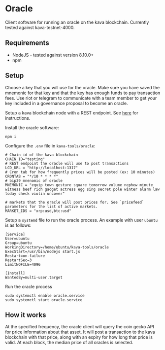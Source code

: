 # Oracle

Client software for running an oracle on the kava blockchain. Currently tested against kava-testnet-4000.

## Requirements

* NodeJS - tested against version 8.10.0+
* npm

## Setup

Choose a key that you will use for the oracle. Make sure you have saved the mnemonic for that key and that the key has enough funds to pay transaction fees. Use riot or telegram to communicate with a team member to get your key included in a governance proposal to become an oracle.

Setup a kava blockchain node with a REST endpoint. See [here](https://medium.com/kava-labs/kava-rest-server-guide-a13bdecfc5e4) for instructions.

Install the oracle software:

```
npm i
```

Configure the `.env` file in `kava-tools/oracle`:

```
# Chain id of the kava blockchain
CHAIN_ID="testing"
# REST endpoint the oracle will use to post transactions
LCD_URL = "http://localhost:1317"
# Cron tab for how frequently prices will be posted (ex: 10 minutes)
CRONTAB = "*/10 * * * *"
# bip39 mnenomic of oracle
MNEMONIC = "equip town gesture square tomorrow volume nephew minute witness beef rich gadget actress egg sing secret pole winter alarm law today check violin uncover"

# markets that the oracle will post prices for. See `pricefeed` parameters for the list of active markets.
MARKET_IDS = "xrp:usd,btc:usd"
```

Setup a `systemd` file to run the oracle process. An example with user `ubuntu` is as follows:

```
[Service]
User=ubuntu
Group=ubuntu
WorkingDirectory=/home/ubuntu/kava-tools/oracle
ExecStart=/usr/bin/nodejs start.js
Restart=on-failure
RestartSec=3
LimitNOFILE=4096

[Install]
WantedBy=multi-user.target
```

Run the oracle process

```
sudo systemctl enable oracle.service
sudo systemctl start oracle.service
```

## How it works

At the specified frequency, the oracle client will query the coin gecko API for price information about that asset. It will post a transaction to the kava blockchain with that price, along with an expiry for how long that price is valid. At each block, the median price of all oracles is selected.